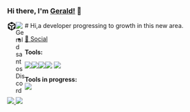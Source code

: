 ### Hi there, I'm [Gerald!](https://anuraghazra.github.io) 👋

<a href="https://codesandbox.io/u/Gerald-0">
  <img align="left" alt="Gerald Santos | CodeSandbox" width="20px" src="https://raw.githubusercontent.com/anuraghazra/anuraghazra/master/assets/codesandbox.svg" />
</a>
<a href="">
  <img align="left" alt="Gerald santos Discord" width="21px" src="https://raw.githubusercontent.com/anuraghazra/anuraghazra/master/assets/discord-round.svg" />
</a>
# Hi,a developer progressing to growth in this new area.                            

- [👔 Social](#-social-)

**Tools:**  

<img src="https://img.shields.io/badge/Ubuntu-E95420?style=for-the-badge&logo=ubuntu&logoColor=white" /><img src="https://img.shields.io/badge/HTML-239120?style=for-the-badge&logo=html5&logoColor=white" /><img src="https://img.shields.io/badge/CSS-239120?style=for-the-badge&logo=css3&logoColor=white" /><img src="https://img.shields.io/badge/JavaScript-F7DF1E?style=for-the-badge&logo=javascript&logoColor=black" /> 
<img src="https://img.shields.io/badge/Java-ED8B00?style=for-the-badge&logo=java&logoColor=white" />

**Tools in progress:**  
<img src="https://img.shields.io/badge/React-20232A?style=for-the-badge&logo=react&logoColor=61DAFB" />
  
<div>
  <a href="https:https://github.com/Gerald-0">
  <img height="180em" src="https://github-readme-stats.vercel.app/api?username=Gerald-0&show_icons=true&theme=dark&include_all_commits=true&count_private=true"/>
  <img height="180em" src="https://github-readme-stats.vercel.app/api/top-langs/?username=Gerald-0&layout=compact&langs_count=7&theme=white"/>
</div>
<br />
<br />
